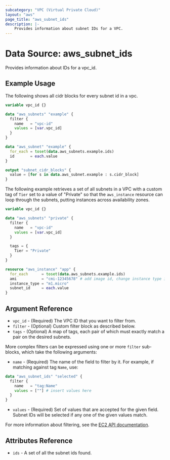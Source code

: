 ```yaml
---
subcategory: "VPC (Virtual Private Cloud)"
layout: "aws"
page_title: "aws_subnet_ids"
description: |-
    Provides information about subnet IDs for a VPC.
---
```


# Data Source: aws_subnet_ids

Provides information about IDs for a vpc_id.

## Example Usage

The following shows all cidr blocks for every subnet id in a vpc.

```terraform
variable vpc_id {}

data "aws_subnets" "example" {
  filter {
    name   = "vpc-id"
    values = [var.vpc_id]
  }
}

data "aws_subnet" "example" {
  for_each = toset(data.aws_subnets.example.ids)
  id       = each.value
}

output "subnet_cidr_blocks" {
  value = [for s in data.aws_subnet.example : s.cidr_block]
}
```

The following example retrieves a set of all subnets in a VPC with a custom
tag of `Tier` set to a value of "Private" so that the `aws_instance` resource
can loop through the subnets, putting instances across availability zones.

```terraform
variable vpc_id {}

data "aws_subnets" "private" {
  filter {
    name   = "vpc-id"
    values = [var.vpc_id]
  }

  tags = {
    Tier = "Private"
  }
}

resource "aws_instance" "app" {
  for_each      = toset(data.aws_subnets.example.ids)
  ami           = "cmi-12345678" # add image id, change instance type if needed
  instance_type = "m1.micro"
  subnet_id     = each.value
}
```

## Argument Reference

* `vpc_id` - (Required) The VPC ID that you want to filter from.
* `filter` - (Optional) Custom filter block as described below.
* `tags` - (Optional) A map of tags, each pair of which must exactly match
  a pair on the desired subnets.

More complex filters can be expressed using one or more `filter` sub-blocks,
which take the following arguments:

* `name` - (Required) The name of the field to filter by it.
  For example, if matching against tag `Name`, use:

```terraform
data "aws_subnet_ids" "selected" {
  filter {
    name   = "tag:Name"
    values = [""] # insert values here
  }
}
```

* `values` - (Required) Set of values that are accepted for the given field.
  Subnet IDs will be selected if any one of the given values match.

For more information about filtering, see the [EC2 API documentation][describe-subnets].

## Attributes Reference

* `ids` - A set of all the subnet ids found.

[describe-subnets]: https://docs.cloud.croc.ru/en/api/ec2/subnets/DescribeSubnets.html
[tf-subnets]: subnets.html
